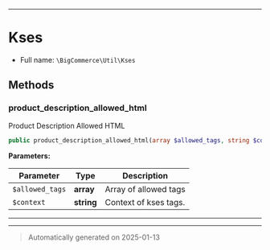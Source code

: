 ***

# Kses





* Full name: `\BigCommerce\Util\Kses`




## Methods


### product_description_allowed_html

Product Description Allowed HTML

```php
public product_description_allowed_html(array $allowed_tags, string $context): array
```








**Parameters:**

| Parameter | Type | Description |
|-----------|------|-------------|
| `$allowed_tags` | **array** | Array of allowed tags |
| `$context` | **string** | Context of kses tags. |





***


***
> Automatically generated on 2025-01-13
